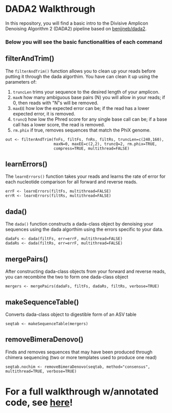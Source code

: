 # DADA2 Walkthrough #
In this repository, you will find a basic intro to the Divisive Amplicon Denoising Algorithm 2 (DADA2) pipeline based on [benjjneb/dada2](https://benjjneb.github.io/dada2/tutorial.html).


### Below you will see the basic functionalities of each command ###

## filterAndTrim() ##
The `filterAndTrim()` function allows you to clean up your reads before putting it through the dada algorthim. You have can clean it up using the parameters of:
1. `truncLen` trims your sequence to the desired length of your amplicon.
1. `maxN` how many ambiguous base pairs (N) you will allow in your reads; if 0, then reads with "N"s will be removed.
1. `maxEE` how low the expected error can be; if the read has a lower expected error, it is removed.
1. `truncQ` how low the Phred score for any single base call can be; if a base call has a lower score, the read is removed.
1. `rm.phix` if true, removes sequences that match the PhiX genome.

```
out <- filterAndTrim(fnFs, filtFs, fnRs, filtRs, truncLen=c(240,160),
                     maxN=0, maxEE=c(2,2), truncQ=2, rm.phix=TRUE,
                     compress=TRUE, multithread=FALSE)
```
## learnErrors() ##
The `learnErrors()` function takes your reads and learns the rate of error for each nucleotide comparison for all forward and reverse reads.
```
errF <- learnErrors(filtFs, multithread=FALSE)
errR <- learnErrors(filtRs, multithread=FALSE)
```
## dada() ##
The `dada()` function constructs a dada-class object by denoising your sequences using the dada algorthim using the errors specific to your data.
```
dadaFs <- dada(filtFs, err=errF, multithread=FALSE)
dadaRs <- dada(filtRs, err=errF, multithread=FALSE)
```
## mergePairs() ##
After constructing dada-class objects from your forward and reverse reads, you can recombine the two to form one dada-class object 
```
mergers <- mergePairs(dadaFs, filtFs, dadaRs, filtRs, verbose=TRUE)
```
## makeSequenceTable() ##
Converts dada-class object to digestible form of an ASV table
```
seqtab <- makeSequenceTable(mergers)
```
## removeBimeraDenovo() ##
Finds and removes sequences that may have been produced through chimera sequencing (two or more templates used to produce one read)
```
seqtab.nochim <- removeBimeraDenovo(seqtab, method="consensus", multithread=TRUE, verbose=TRUE)
```
# For a full walkthrough w/annotated code, see [here](https://github.com/ciandotson/DADA2-intro/blob/main/sample-code.R)! #
